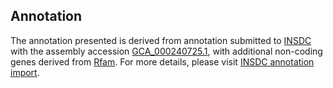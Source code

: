 

Annotation
----------

The annotation presented is derived from annotation submitted to
[INSDC](http://www.insdc.org) with the assembly accession
[GCA\_000240725.1](http://www.ebi.ac.uk/ena/data/view/GCA_000240725.1),
with additional non-coding genes derived from
[Rfam](http://rfam.xfam.org/). For more details, please visit [INSDC
annotation
import](http://ensemblgenomes.org/info/data/insdc_annotation).
